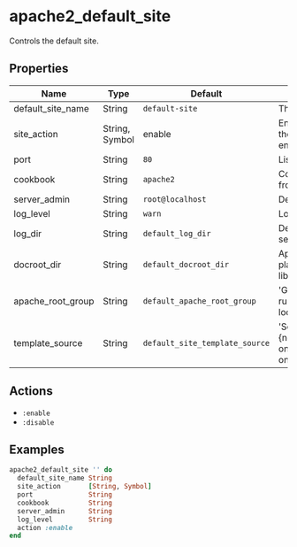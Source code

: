# apache2_default_site

Controls the default site.

## Properties

| Name              | Type           | Default                        | Description                                                                                                                              |
| ----------------- | -------------- | ------------------------------ | ---------------------------------------------------------------------------------------------------------------------------------------- |
| default_site_name | String         | `default-site`                 | The default site name                                                                                                                    |
| site_action       | String, Symbol | enable                         | Enable the site. Allows you to place all the configuration on disk but not enable the site                                               |
| port              | String         | `80`                           | Listen port                                                                                                                              |
| cookbook          | String         | `apache2`                      | Cookbook to source the template file from                                                                                                |
| server_admin      | String         | `root@localhost`               | Default site contact name                                                                                                                |
| log_level         | String         | `warn`                         | Log level for apache2                                                                                                                    |
| log_dir           | String         | `default_log_dir`              | Defaults to platform specific locations, see libraries/helpers.rb                                                                        |
| docroot_dir                 | String          | `default_docroot_dir`               | Apache document root. Defaults to platform specific locations, see libraries/helpers.rb                        |
| apache_root_group | String         | `default_apache_root_group`    | 'Group that the root user on the box runs as. Defaults to platform specific locations, see libraries/helpers.rb'                         |
| template_source   | String         | `default_site_template_source` | 'Source for the template. Defaults to #{new_resource.default_site_name}.conf on Debian flavours and welcome.conf on all other platforms' |

## Actions

- `:enable`
- `:disable`

## Examples

```ruby
apache2_default_site '' do
  default_site_name String
  site_action       [String, Symbol]
  port              String
  cookbook          String
  server_admin      String
  log_level         String
  action :enable
end
```

